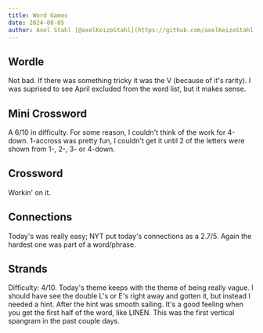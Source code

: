 ```yaml
---
title: Word Games
date: 2024-08-05
author: Axel Stahl [@axelKeizoStahl](https://github.com/axelKeizoStahl)
---
```


## Wordle
Not bad. If there was something tricky it was the V (because of it's rarity).
I was suprised to see April excluded from the word list, but it makes sense.

## Mini Crossword
A 6/10 in difficulty.
For some reason, I couldn't think of the work for 4-down. 1-accross was pretty fun, I couldn't get it until 2 of the letters were shown from 1-, 2-, 3- or 4-down.

## Crossword
Workin' on it.

## Connections
Today's was really easy; NYT put today's connections as a 2.7/5.
Again the hardest one was part of a word/phrase.

## Strands
Difficulty: 4/10.
Today's theme keeps with the theme of being really vague.
I should have see the double L's or E's right away and gotten it, but instead I needed a hint. After the hint was smooth sailing.
It's a good feeling when you get the first half of the word, like LINEN.
This was the first vertical spangram in the past couple days.
